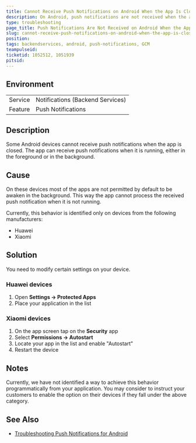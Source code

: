 ```yaml
---
title: Cannot Receive Push Notifications on Android When the App Is Closed
description: On Android, push notifications are not received when the app is not running (closed). Notifications are received when the app is running either in the foreground or in the background.  
type: troubleshooting
page_title: Push Notifications Are Not Received on Android When the App Is Closed 
slug: cannot-receive-push-notifications-on-android-when-the-app-is-closed
position:
tags: backendservices, аndroid, push-notifications, GCM
teampulseid: 
ticketid: 1052512, 1051939
pitsid:
---
```


## Environment
<table>
  <tr>
    <td>Service</td>
    <td>Notifications (Backend Services)</td>	
  </tr>
  <tr>
    <td>Feature</td>
    <td>Push Notifications</td>	
  </tr>
</table>

## Description

Some Android devices cannot receive push notifications when the app is closed. The app can receive push notifications when it is running, either in the foreground or in the background.

## Cause

On these devices most of the apps are not permitted by default to be awaken in the background. This way the app cannot process the received push notification when it is not running. 

Currently, this behavior is identified only on devices from the following manufacturers:

* Huawei
* Xiaomi 

## Solution

You need to modify certain settings on your device.

### Huawei devices

1. Open **Settings &#8594; Protected Apps** 
2. Place your application in the list

### Xiaomi devices

1. On the app screen tap on the **Security** app
2. Select **Permissions &#8594; Autostart**
3. Locate your app in the list and enable "Autostart"
4. Restart the device

## Notes

 Currently, we have not identified a way to achieve this behavior programmatically from your application. You may consider to instruct your customers to enable the option on their devices if they fall under the above category.  
	
## See Also

* [Troubleshooting Push Notifications for Android](http://docs.telerik.com/platform/backend-services/javascript/push-notifications/troubleshooting/push-trb-android)